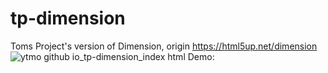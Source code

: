 # tp-dimension
Toms Project's version of Dimension, origin https://html5up.net/dimension
![ytmo github io_tp-dimension_index html](https://user-images.githubusercontent.com/44722363/181431064-50d131f4-f046-4897-8a53-96ba96f83ff4.png)
Demo: 

